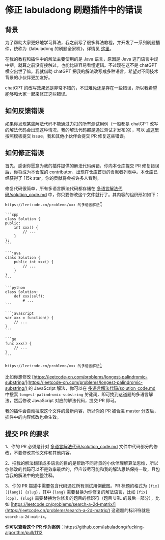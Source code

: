 # 修正 labuladong 刷题插件中的错误

## 背景

为了帮助大家更好地学习算法，我之前写了很多算法教程，并开发了一系列刷题插件，统称为《labuladong 的刷题全家桶》，详情见 [这里](https://labuladong.github.io/article/fname.html?fname=全家桶简介)。

在我的教程和插件中的解法主要使用的是 Java 语言，原因是 Java 这门语言中规中矩，就算之前没有接触过，也能比较容易看懂逻辑。不过现在这不是 chatGPT 横空出世了嘛，我就借助 chatGPT 把我的解法改写成多种语言，希望对不同技术背景的小伙伴更加友好。

chatGPT 的改写效果还是非常不错的，不过难免还是存在一些错误，所以我希望能够和大家一起来修正这些错误。

## 如何反馈错误

如果你发现某些解法代码不能通过力扣的所有测试用例（一般都是 chatGPT 改写的解法代码会出现这种情况，我的解法代码都是通过测试才发布的），可以 [点这里](https://github.com/labuladong/fucking-algorithm/issues/new?assignees=&labels=code+bug&template=bug_report.yml&title=%5Bbug%5D%5B%7B%E8%BF%99%E9%87%8C%E6%9B%BF%E6%8D%A2%E4%B8%BA%E5%87%BA%E9%94%99%E7%9A%84%E7%BC%96%E7%A8%8B%E8%AF%AD%E8%A8%80%7D%5D+%7B%E8%BF%99%E9%87%8C%E6%9B%BF%E6%8D%A2%E4%B8%BA%E5%87%BA%E9%94%99%E7%9A%84%E5%8A%9B%E6%89%A3%E9%A2%98%E7%9B%AE%E6%A0%87%E8%AF%86%E7%AC%A6%7D+) 按照模板提交 issue，我和其他小伙伴会提交 PR 修复这些错误。

## 如何修正错误

首先，感谢你愿意为我的插件提供的解法代码纠错，你向本仓库提交 PR 修复错误后，你将成为本仓库的 contributor，出现在仓库首页的贡献者列表中。本仓库已经获得了 115k star，你的贡献将会被许多人看到。

修复代码很简单，所有多语言解法代码都存储在 [多语言解法代码/solution_code.md](https://github.com/labuladong/fucking-algorithm/blob/master/%E5%A4%9A%E8%AF%AD%E8%A8%80%E8%A7%A3%E6%B3%95%E4%BB%A3%E7%A0%81/solution_code.md) 中，你只要修改这个文件就行了。其内容的组织形如如下：


    https://leetcode.cn/problems/xxx 的多语言解法👇

    ```cpp
    class Solution {
    public:
        int xxx() {
            // ...
        }
    };
    ```

    ```java
    class Solution {
        public int xxx() {
            // ...
        }
    }
    ```

    ```python
    class Solution:
        def xxx(self):
            # ...
    ```

    ```javascript
    var xxx = function() {
        // ...
    }
    ```

    ```go
    func xxx() {
        // ...
    }
    ```

    https://leetcode.cn/problems/xxx 的多语言解法👆


比如你想修改 [https://leetcode-cn.com/problems/longest-palindromic-substring/](https://leetcode-cn.com/problems/longest-palindromic-substring/) 的 JavaScript 解法，你可以在 [多语言解法代码/solution_code.md](https://github.com/labuladong/fucking-algorithm/blob/master/%E5%A4%9A%E8%AF%AD%E8%A8%80%E8%A7%A3%E6%B3%95%E4%BB%A3%E7%A0%81/solution_code.md) 中搜索 `longest-palindromic-substring` 关键词，即可找到这道题的多语言解法，然后修改 JavaScript 对应的解法代码，提交 PR 即可。

我的插件会自动拉取这个文件的最新内容，所以你的 PR 被合进 master 分支后，插件中的内容修改也会生效。

## 提交 PR 的要求

1、你的 PR 必须是针对 [多语言解法代码/solution_code.md](https://github.com/labuladong/fucking-algorithm/blob/master/%E5%A4%9A%E8%AF%AD%E8%A8%80%E8%A7%A3%E6%B3%95%E4%BB%A3%E7%A0%81/solution_code.md) 文件中代码部分的修改，不要修改其他文件和其他内容。

2、把我的解法翻译成多语言的目的是帮助不同背景的小伙伴理解算法思维，所以你修改的代码可以不是效率最优的，但应该尽可能和我的解法思路保持一致，且包含我的解法中的完整注释。

3、你的 PR 描述中需要包含代码通过所有测试用例截图。PR 标题的格式为 `[fix][{lang}] {slug}`，其中 `{lang}` 需要替换为你修复的解法语言，比如 `[fix][cpp]`，`{slug}` 需要替换为你修复的题目的标识符（题目 URL 的最后一部分），比如 [https://leetcode.cn/problems/search-a-2d-matrix/](https://leetcode.cn/problems/search-a-2d-matrix/) 这道题的标识符就是 `search-a-2d-matrix`。

**你可以查看这个 PR 作为案例**：https://github.com/labuladong/fucking-algorithm/pull/1112